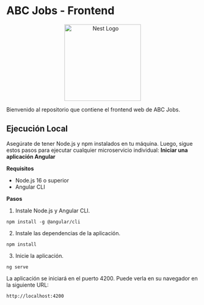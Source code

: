 # ABC Jobs - Frontend

<p align="center">
<img src="https://github.com/navi-dupli/ABC_JOBS/assets/98790557/168cad30-1c2d-48d3-b10c-521a863379a9" width="200" alt="Nest Logo" />
</p>

Bienvenido al repositorio que contiene el frontend web de ABC Jobs.

## Ejecución Local

Asegúrate de tener Node.js y npm instalados en tu máquina. Luego, sigue estos pasos para ejecutar cualquier microservicio individual:
**Iniciar una aplicación Angular**

**Requisitos**

* Node.js 16 o superior
* Angular CLI

**Pasos**

1. Instale Node.js y Angular CLI.

```
npm install -g @angular/cli
```

2. Instale las dependencias de la aplicación.

```
npm install
```

3. Inicie la aplicación.

```
ng serve
```

La aplicación se iniciará en el puerto 4200. Puede verla en su navegador en la siguiente URL:

```
http://localhost:4200
```

